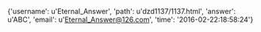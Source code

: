 {'username': u'Eternal_Answer', 'path': u'dzd1137/1137.html', 'answer': u'ABC', 'email': u'Eternal_Answer@126.com', 'time': '2016-02-22:18:58:24'}